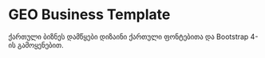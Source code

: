 # GEO Business Template
ქართული ბიზნეს დამწყები დიზაინი ქართული ფონტებითა და Bootstrap 4-ის გამოყენებით.
